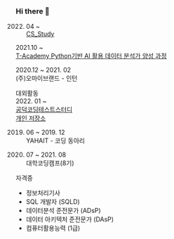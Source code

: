 ### Hi there 👋

<!--
**parkdonghwan97/parkdonghwan97** is a ✨ _special_ ✨ repository because its `README.md` (this file) appears on your GitHub profile.

Here are some ideas to get you started:

- 🔭 I’m currently working on ...
- 🌱 I’m currently learning ...
- 👯 I’m looking to collaborate on ...
- 🤔 I’m looking for help with ...
- 💬 Ask me about ...
- 📫 How to reach me: ...
- 😄 Pronouns: ...
- ⚡ Fun fact: ...
-->

<!-- 2016. 03 ~ 2022.02 SAHMYOOK UNIVERSITY  
- 컴퓨터・메카트로닉스공학부 소프트웨어전공  
- 학점 :3.61 -->  



2022. 04 ~  
[CS_Study](https://github.com/parkdonghwan97/CS_STUDY)

2021.10 ~   
[T-Academy Python기반 AI 활용 데이터 분석가 양성 과정](https://github.com/parkdonghwan97/T-Academy)  

2020.12 ~ 2021. 02  
(주)오마이브랜드 - 인턴  

대외활동    
2022. 01 ~  
[공덕코딩테스트스터디](https://www.notion.so/c499053c44e849748364e20907b1bf73)  
[개인 저장소](https://github.com/parkdonghwan97/CODING_TEST)

2019. 06 ~ 2019. 12  
YAHAIT - 코딩 동아리  

2021. 07 ~ 2021. 08  
대학코딩캠프(8기)   




자격증  
- 정보처리기사  
- SQL 개발자 (SQLD)  
- 데이터분석 준전문가 (ADsP)  
- 데이터 아키텍처 준전문가 (DAsP)  
- 컴퓨터활용능력 (1급)  
